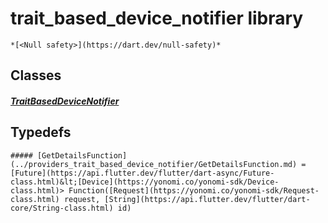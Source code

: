 


# trait_based_device_notifier library






    *[<Null safety>](https://dart.dev/null-safety)*





## Classes

##### [TraitBasedDeviceNotifier](../providers_trait_based_device_notifier/TraitBasedDeviceNotifier-class.md)



 









## Typedefs


    ##### [GetDetailsFunction](../providers_trait_based_device_notifier/GetDetailsFunction.md) = [Future](https://api.flutter.dev/flutter/dart-async/Future-class.html)&lt;[Device](https://yonomi.co/yonomi-sdk/Device-class.html)> Function([Request](https://yonomi.co/yonomi-sdk/Request-class.html) request, [String](https://api.flutter.dev/flutter/dart-core/String-class.html) id)
    


       
    









